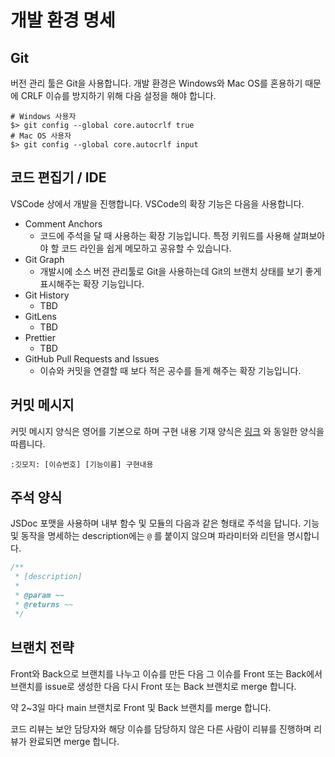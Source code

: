 # 개발 환경 명세

## Git

버전 관리 툴은 Git을 사용합니다. 개발 환경은 Windows와 Mac OS를 혼용하기 때문에 CRLF 이슈를 방지하기 위해 다음 설정을 해야 합니다.

```shell
# Windows 사용자
$> git config --global core.autocrlf true
# Mac OS 사용자
$> git config --global core.autocrlf input
```



## 코드 편집기 / IDE

VSCode 상에서 개발을 진행합니다. VSCode의 확장 기능은 다음을 사용합니다.

- Comment Anchors
  - 코드에 주석을 달 때 사용하는 확장 기능입니다. 특정 키워드를 사용해 살펴보아야 할 코드 라인을 쉽게 메모하고 공유할 수 있습니다.
- Git Graph
  - 개발시에 소스 버전 관리툴로 Git을 사용하는데 Git의 브랜치 상태를 보기 좋게 표시해주는 확장 기능입니다.
- Git History
  - TBD
- GitLens
  - TBD
- Prettier
  - TBD
- GitHub Pull Requests and Issues
  - 이슈와 커밋을 연결할 때 보다 적은 공수를 들게 해주는 확장 기능입니다.

## 커밋 메시지

커밋 메시지 양식은 영어를 기본으로 하며 구현 내용 기재 양식은 [링크](https://blog.ull.im/engineering/2019/03/10/logs-on-git.html) 와 동일한 양식을 따릅니다.

```
:깃모지: [이슈번호] [기능이름] 구현내용
```

## 주석 양식

JSDoc 포맷을 사용하며 내부 함수 및 모듈의 다음과 같은 형태로 주석을 답니다. 기능 및 동작을 명세하는 description에는 `@` 를 붙이지 않으며 파라미터와 리턴을 명시합니다.

```javascript
/**
 * [description]
 *
 * @param ~~
 * @returns ~~
 */
```

## 브랜치 전략

Front와 Back으로 브랜치를 나누고 이슈를 만든 다음 그 이슈를 Front 또는 Back에서 브랜치를 issue로 생성한 다음 다시 Front 또는 Back 브랜치로 merge 합니다.

약 2~3일 마다 main 브랜치로 Front 및 Back 브랜치를 merge 합니다.

코드 리뷰는 보안 담당자와 해당 이슈를 담당하지 않은 다른 사람이 리뷰를 진행하며 리뷰가 완료되면 merge 합니다.
